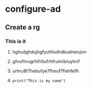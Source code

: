 # configure-ad
## Create a rg
### This is it

1. hghudghdujhgfyuhfudhdbueheiojnrr

2. gfvufhrugrhifrbufrhfruhribruyhrif

3. urhru8f7hebufye7fheuf7fiehfefh

4. ```print("This is my name")```


